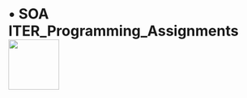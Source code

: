# • SOA ITER_Programming_Assignments           <img src = "E:\Git_Hub_repository\ITER_Programming_Assignments/Iter.png" width=100>

